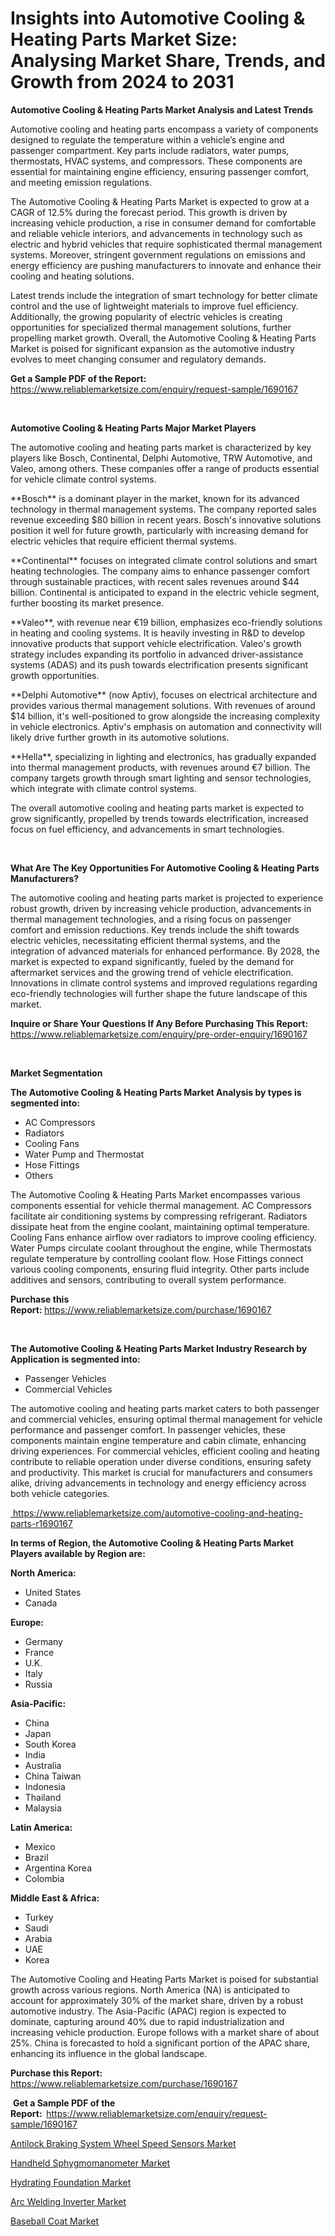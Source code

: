 <p><h1>Insights into Automotive Cooling & Heating Parts Market Size: Analysing Market Share, Trends, and Growth from 2024 to 2031</h1></p><p><strong>Automotive Cooling & Heating Parts Market Analysis and Latest Trends</strong></p>
<p><p>Automotive cooling and heating parts encompass a variety of components designed to regulate the temperature within a vehicle’s engine and passenger compartment. Key parts include radiators, water pumps, thermostats, HVAC systems, and compressors. These components are essential for maintaining engine efficiency, ensuring passenger comfort, and meeting emission regulations. </p><p>The Automotive Cooling & Heating Parts Market is expected to grow at a CAGR of 12.5% during the forecast period. This growth is driven by increasing vehicle production, a rise in consumer demand for comfortable and reliable vehicle interiors, and advancements in technology such as electric and hybrid vehicles that require sophisticated thermal management systems. Moreover, stringent government regulations on emissions and energy efficiency are pushing manufacturers to innovate and enhance their cooling and heating solutions. </p><p>Latest trends include the integration of smart technology for better climate control and the use of lightweight materials to improve fuel efficiency. Additionally, the growing popularity of electric vehicles is creating opportunities for specialized thermal management solutions, further propelling market growth. Overall, the Automotive Cooling & Heating Parts Market is poised for significant expansion as the automotive industry evolves to meet changing consumer and regulatory demands.</p></p>
<p><strong>Get a Sample PDF of the Report:&nbsp;</strong> <a href="https://www.reliablemarketsize.com/enquiry/request-sample/1690167?utm_campaign=1349&utm_medium=2&utm_source=Github&utm_content=ia&utm_term=17102024&utm_id=automotive-cooling-heating-parts">https://www.reliablemarketsize.com/enquiry/request-sample/1690167</a></p>
<p>&nbsp;</p>
<p><strong>Automotive Cooling & Heating Parts Major Market Players</strong></p>
<p><p>The automotive cooling and heating parts market is characterized by key players like Bosch, Continental, Delphi Automotive, TRW Automotive, and Valeo, among others. These companies offer a range of products essential for vehicle climate control systems.</p><p>**Bosch** is a dominant player in the market, known for its advanced technology in thermal management systems. The company reported sales revenue exceeding $80 billion in recent years. Bosch's innovative solutions position it well for future growth, particularly with increasing demand for electric vehicles that require efficient thermal systems.</p><p>**Continental** focuses on integrated climate control solutions and smart heating technologies. The company aims to enhance passenger comfort through sustainable practices, with recent sales revenues around $44 billion. Continental is anticipated to expand in the electric vehicle segment, further boosting its market presence.</p><p>**Valeo**, with revenue near €19 billion, emphasizes eco-friendly solutions in heating and cooling systems. It is heavily investing in R&D to develop innovative products that support vehicle electrification. Valeo's growth strategy includes expanding its portfolio in advanced driver-assistance systems (ADAS) and its push towards electrification presents significant growth opportunities.</p><p>**Delphi Automotive** (now Aptiv), focuses on electrical architecture and provides various thermal management solutions. With revenues of around $14 billion, it's well-positioned to grow alongside the increasing complexity in vehicle electronics. Aptiv's emphasis on automation and connectivity will likely drive further growth in its automotive solutions.</p><p>**Hella**, specializing in lighting and electronics, has gradually expanded into thermal management products, with revenues around €7 billion. The company targets growth through smart lighting and sensor technologies, which integrate with climate control systems.</p><p>The overall automotive cooling and heating parts market is expected to grow significantly, propelled by trends towards electrification, increased focus on fuel efficiency, and advancements in smart technologies.</p></p>
<p>&nbsp;</p>
<p><strong>What Are The Key Opportunities For Automotive Cooling & Heating Parts Manufacturers?</strong></p>
<p><p>The automotive cooling and heating parts market is projected to experience robust growth, driven by increasing vehicle production, advancements in thermal management technologies, and a rising focus on passenger comfort and emission reductions. Key trends include the shift towards electric vehicles, necessitating efficient thermal systems, and the integration of advanced materials for enhanced performance. By 2028, the market is expected to expand significantly, fueled by the demand for aftermarket services and the growing trend of vehicle electrification. Innovations in climate control systems and improved regulations regarding eco-friendly technologies will further shape the future landscape of this market.</p></p>
<p><strong>Inquire or Share Your Questions If Any Before Purchasing This Report:</strong> <a href="https://www.reliablemarketsize.com/enquiry/pre-order-enquiry/1690167?utm_campaign=1349&utm_medium=2&utm_source=Github&utm_content=ia&utm_term=17102024&utm_id=automotive-cooling-heating-parts">https://www.reliablemarketsize.com/enquiry/pre-order-enquiry/1690167</a></p>
<p>&nbsp;</p>
<p><strong>Market Segmentation</strong></p>
<p><strong>The Automotive Cooling & Heating Parts Market Analysis by types is segmented into:</strong></p>
<p><ul><li>AC Compressors</li><li>Radiators</li><li>Cooling Fans</li><li>Water Pump and Thermostat</li><li>Hose Fittings</li><li>Others</li></ul></p>
<p><p>The Automotive Cooling & Heating Parts Market encompasses various components essential for vehicle thermal management. AC Compressors facilitate air conditioning systems by compressing refrigerant. Radiators dissipate heat from the engine coolant, maintaining optimal temperature. Cooling Fans enhance airflow over radiators to improve cooling efficiency. Water Pumps circulate coolant throughout the engine, while Thermostats regulate temperature by controlling coolant flow. Hose Fittings connect various cooling components, ensuring fluid integrity. Other parts include additives and sensors, contributing to overall system performance.</p></p>
<p><strong>Purchase this Report:&nbsp;</strong><a href="https://www.reliablemarketsize.com/purchase/1690167?utm_campaign=1349&utm_medium=2&utm_source=Github&utm_content=ia&utm_term=17102024&utm_id=automotive-cooling-heating-parts">https://www.reliablemarketsize.com/purchase/1690167</a></p>
<p>&nbsp;</p>
<p><strong>The Automotive Cooling & Heating Parts Market Industry Research by Application is segmented into:</strong></p>
<p><ul><li>Passenger Vehicles</li><li>Commercial Vehicles</li></ul></p>
<p><p>The automotive cooling and heating parts market caters to both passenger and commercial vehicles, ensuring optimal thermal management for vehicle performance and passenger comfort. In passenger vehicles, these components maintain engine temperature and cabin climate, enhancing driving experiences. For commercial vehicles, efficient cooling and heating contribute to reliable operation under diverse conditions, ensuring safety and productivity. This market is crucial for manufacturers and consumers alike, driving advancements in technology and energy efficiency across both vehicle categories.</p></p>
<p><a href="https://www.reliablemarketsize.com/automotive-cooling-and-heating-parts-r1690167?utm_campaign=1349&utm_medium=2&utm_source=Github&utm_content=ia&utm_term=17102024&utm_id=automotive-cooling-heating-parts">&nbsp;https://www.reliablemarketsize.com/automotive-cooling-and-heating-parts-r1690167</a></p>
<p><strong>In terms of Region, the Automotive Cooling & Heating Parts Market Players available by Region are:</strong></p>
<p>
    <p> <strong> North America: </strong>
        <ul>
            <li>United States</li>
            <li>Canada</li>
        </ul>
        </p> 
    <p> <strong> Europe: </strong>
        <ul>
            <li>Germany</li>
            <li>France</li>
            <li>U.K.</li>
            <li>Italy</li>
            <li>Russia</li>
        </ul>
        </p> 
    <p> <strong> Asia-Pacific: </strong>
        <ul>
            <li>China</li>
            <li>Japan</li>
            <li>South Korea</li>
            <li>India</li>
            <li>Australia</li>
            <li>China Taiwan</li>
            <li>Indonesia</li>
            <li>Thailand</li>
            <li>Malaysia</li>
        </ul>
        </p> 
    <p> <strong> Latin America: </strong>
        <ul>
            <li>Mexico</li>
            <li>Brazil</li>
            <li>Argentina Korea</li>
            <li>Colombia</li>
        </ul>
        </p> 
    <p> <strong> Middle East & Africa: </strong>
        <ul>
            <li>Turkey</li>
            <li>Saudi</li>
            <li>Arabia</li>
            <li>UAE</li>
            <li>Korea</li>
        </ul>
    </p>
    </p>
<p><p>The Automotive Cooling and Heating Parts Market is poised for substantial growth across various regions. North America (NA) is anticipated to account for approximately 30% of the market share, driven by a robust automotive industry. The Asia-Pacific (APAC) region is expected to dominate, capturing around 40% due to rapid industrialization and increasing vehicle production. Europe follows with a market share of about 25%. China is forecasted to hold a significant portion of the APAC share, enhancing its influence in the global landscape.</p></p>
<p><strong>Purchase this Report: </strong><a href="https://www.reliablemarketsize.com/purchase/1690167?utm_campaign=1349&utm_medium=2&utm_source=Github&utm_content=ia&utm_term=17102024&utm_id=automotive-cooling-heating-parts">https://www.reliablemarketsize.com/purchase/1690167</a></p>
<p>&nbsp;<strong>Get a Sample PDF of the Report:&nbsp;&nbsp;</strong><a href="https://www.reliablemarketsize.com/enquiry/request-sample/1690167?utm_campaign=1349&utm_medium=2&utm_source=Github&utm_content=ia&utm_term=17102024&utm_id=automotive-cooling-heating-parts">https://www.reliablemarketsize.com/enquiry/request-sample/1690167</a></p>
<p><strong></strong></p>
<p><p><a href="https://github.com/ashepherd82/Market-Research-Report-List-6/blob/main/antilock-braking-system-wheel-speed-sensors-market.md?utm_campaign=1349&utm_medium=2&utm_source=Github&utm_content=ia&utm_term=17102024&utm_id=automotive-cooling-heating-parts">Antilock Braking System Wheel Speed Sensors Market</a></p><p><a href="https://github.com/irfadac/Market-Research-Report-List-5/blob/main/handheld-sphygmomanometer-market.md?utm_campaign=1349&utm_medium=2&utm_source=Github&utm_content=ia&utm_term=17102024&utm_id=automotive-cooling-heating-parts">Handheld Sphygmomanometer Market</a></p><p><a href="https://www.linkedin.com/pulse/deep-dive-hydrating-foundation-market-itstrends-segmentation-zkgye?utm_campaign=1349&utm_medium=2&utm_source=Github&utm_content=ia&utm_term=17102024&utm_id=automotive-cooling-heating-parts">Hydrating Foundation Market</a></p><p><a href="https://issuu.com/reportprime-2/docs/arc-welding-inverter-market-size-20_c0911e53f6478d?utm_campaign=1349&utm_medium=2&utm_source=Github&utm_content=ia&utm_term=17102024&utm_id=automotive-cooling-heating-parts">Arc Welding Inverter Market</a></p><p><a href="https://www.linkedin.com/pulse/baseball-coat-market-matrix-applications-types-cagr-growth-gkvme?utm_campaign=1349&utm_medium=2&utm_source=Github&utm_content=ia&utm_term=17102024&utm_id=automotive-cooling-heating-parts">Baseball Coat Market</a></p></p>